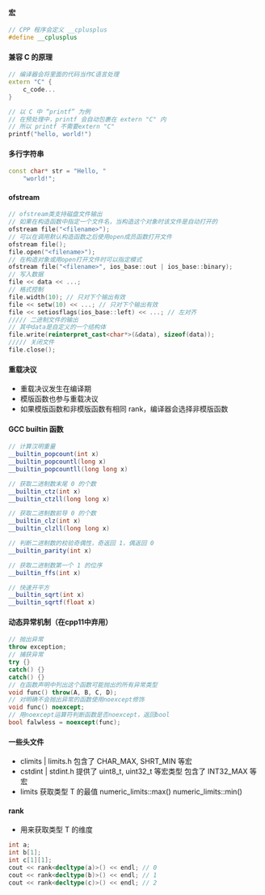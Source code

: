 #### 宏

```CPP
// CPP 程序会定义 __cplusplus
#define __cplusplus
```

#### 兼容 C 的原理

```CPP
// 编译器会将里面的代码当作C语言处理
extern "C" {
    c_code...
}

// 以 C 中 “printf” 为例
// 在预处理中，printf 会自动包裹在 extern "C" 内
// 所以 printf 不需要extern "C"
printf("hello, world!")
```

#### 多行字符串

```CPP
const char* str = "Hello, "
	"world!";
```

#### ofstream

```CPP
// ofstream类支持磁盘文件输出
// 如果在构造函数中指定一个文件名，当构造这个对象时该文件是自动打开的
ofstream file("<filename>");
// 可以在调用默认构造函数之后使用open成员函数打开文件
ofstream file();
file.open("<filename>");
// 在构造对象或用open打开文件时可以指定模式
ofstream file("<filename>", ios_base::out | ios_base::binary);
// 写入数据
file << data << ...;
// 格式控制
file.width(10); // 只对下个输出有效
file << setw(10) << ...; // 只对下个输出有效
file << setiosflags(ios_base::left) << ...; // 左对齐
///// 二进制文件的输出
// 其中data是自定义的一个结构体
file.write(reinterpret_cast<char*>(&data), sizeof(data));
///// 关闭文件
file.close();
```

#### 重载决议

- 重载决议发生在编译期
- 模版函数也参与重载决议
- 如果模版函数和非模版函数有相同 rank，编译器会选择非模版函数

#### GCC builtin 函数

```CPP
// 计算汉明重量
__builtin_popcount(int x)
__builtin_popcountl(long x)
__builtin_popcountll(long long x)

// 获取二进制数末尾 0 的个数
__builtin_ctz(int x)
__builtin_ctzll(long long x)

// 获取二进制数前导 0 的个数
__builtin_clz(int x)
__builtin_clzll(long long x)

// 判断二进制数的校验奇偶性，奇返回 1，偶返回 0
__builtin_parity(int x)

// 获取二进制数第一个 1 的位序
__builtin_ffs(int x)

// 快速开平方
__builtin_sqrt(int x)
__builtin_sqrtf(float x)
```

#### 动态异常机制（在cpp11中弃用）

```CPP
// 抛出异常
throw exception;
// 捕获异常
try {}
catch() {}
catch() {}
// 在函数声明中列出这个函数可能抛出的所有异常类型
void func() throw(A, B, C, D);
// 对明确不会抛出异常的函数使用noexcept修饰
void func() noexcept;
// 用noexcept运算符判断函数是否noexcept，返回bool
bool falwless = noexcept(func);
```

#### 一些头文件

- climits | limits.h
    包含了 CHAR_MAX, SHRT_MIN 等宏
- cstdint | stdint.h
    提供了 uint8_t, uint32_t 等宏类型
    包含了 INT32_MAX 等宏
- limits
	获取类型 T 的最值
	numeric_limits<T>::max()
	numeric_limits<T>::min()



#### rank

- 用来获取类型 T 的维度

```CPP
int a;
int b[1];
int c[1][1];
cout << rank<decltype(a)>() << endl; // 0
cout << rank<decltype(b)>() << endl; // 1
cout << rank<decltype(c)>() << endl; // 2
```